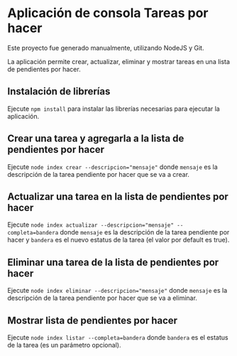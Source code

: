 # Aplicación de consola Tareas por hacer

Este proyecto fue generado manualmente, utilizando NodeJS y Git.

La aplicación permite crear, actualizar, eliminar y mostrar tareas en una lista de pendientes por hacer.

## Instalación de librerías

Ejecute `npm install` para instalar las librerías necesarias para ejecutar la aplicación.

## Crear una tarea y agregarla a la lista de pendientes por hacer

Ejecute `node index crear --descripcion="mensaje"` donde `mensaje` es la descripción de la tarea pendiente por hacer que se va a crear.

## Actualizar una tarea en la lista de pendientes por hacer

Ejecute `node index actualizar --descripcion="mensaje" --completa=bandera` donde `mensaje` es la descripción de la tarea pendiente por hacer y `bandera` es el nuevo estatus de la tarea (el valor por default es true).

## Eliminar una tarea de la lista de pendientes por hacer

Ejecute `node index eliminar --descripcion="mensaje"` donde `mensaje` es la descripción de la tarea pendiente por hacer que se va a eliminar.

## Mostrar lista de pendientes por hacer

Ejecute `node index listar --completa=bandera` donde `bandera` es el estatus de la tarea (es un parámetro opcional).